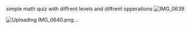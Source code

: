 simple math quiz with diffrent levels and diffrent opperations ![IMG_0639](https://github.com/user-attachments/assets/40cd528a-7678-4958-a2f8-db9927c63e8a)

![Uploading IMG_0640.png…]()
